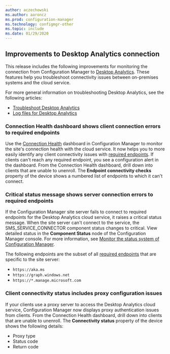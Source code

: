 ```yaml
---
author: aczechowski
ms.author: aaroncz
ms.prod: configuration-manager
ms.technology: configmgr-other
ms.topic: include
ms.date: 01/29/2020
---
```


## <a name="bkmk_da"></a> Improvements to Desktop Analytics connection

This release includes the following improvements for monitoring the connection from Configuration Manager to [Desktop Analytics](/configmgr/desktop-analytics/overview). These features help you troubleshoot connectivity issues between on-premises systems and the cloud service.

For more general information on troubleshooting Desktop Analytics, see the following articles:

- [Troubleshoot Desktop Analytics](/configmgr/desktop-analytics/troubleshooting)
- [Log files for Desktop Analytics](/configmgr/core/plan-design/hierarchy/log-files#desktop-analytics)

### Connection Health dashboard shows client connection errors to required endpoints

<!-- 4963230 -->

Use the [Connection Health](/configmgr/desktop-analytics/monitor-connection-health) dashboard in Configuration Manager to monitor the site's connection health with the cloud service. It now helps you to more easily identify any client connectivity issues with [required endpoints](/configmgr/desktop-analytics/enable-data-sharing#endpoints). If clients can't reach any required endpoint, you see a configuration alert in the dashboard. From the Connection Health dashboard, drill down into clients that are unable to unenroll. The **Endpoint connectivity checks** property of the device shows a numbered list of endpoints to which it can't connect.

### Critical status message shows server connection errors to required endpoints

<!-- 5566763 -->

If the Configuration Manager site server fails to connect to required endpoints for the Desktop Analytics cloud service, it raises a critical status message. When the site server can't connect to the service, the SMS_SERVICE_CONNECTOR component status changes to critical. View detailed status in the **Component Status** node of the Configuration Manager console. For more information, see [Monitor the status system of Configuration Manager](/configmgr/core/servers/manage/use-alerts-and-the-status-system#BKMK_MonitorSystemStatus).

<!-- what's the specific status message ID? -->

The following endpoints are the subset of all [required endpoints](/configmgr/desktop-analytics/enable-data-sharing#endpoints) that are specific to the site server:

- `https://aka.ms`
- `https://graph.windows.net`
- `https://*.manage.microsoft.com`

### Client connectivity status includes proxy configuration issues

<!-- 4963383 -->

If your clients use a proxy server to access the Desktop Analytics cloud service, Configuration Manager now displays proxy authentication issues from clients. From the Connection Health dashboard, drill down into clients that are unable to unenroll. The **Connectivity status** property of the device shows the following details:

- Proxy type
- Status code
- Return code

